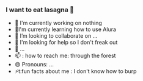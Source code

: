 ### I want to eat lasagna 🖤



- 🔭 I'm currently working on nothing
- 🌱I'm currently learning how to use Alura
- 👯 I’m looking to collaborate on ...
- 🤔 I'm looking for help so I don't freak out
- 💬  ...
- 📫 : how to reach me: through the forest
- 😄 Pronouns: ...
- ⚡t:fun facts about me : I don't know how to burp

